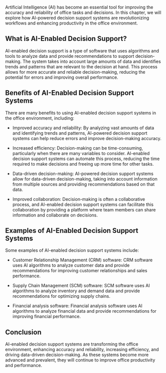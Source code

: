 
Artificial Intelligence (AI) has become an essential tool for improving the accuracy and reliability of office tasks and decisions. In this chapter, we will explore how AI-powered decision support systems are revolutionizing workflows and enhancing productivity in the office environment.

What is AI-Enabled Decision Support?
------------------------------------

AI-enabled decision support is a type of software that uses algorithms and tools to analyze data and provide recommendations to support decision-making. The system takes into account large amounts of data and identifies trends and patterns that are relevant to the decision at hand. This process allows for more accurate and reliable decision-making, reducing the potential for errors and improving overall performance.

Benefits of AI-Enabled Decision Support Systems
-----------------------------------------------

There are many benefits to using AI-enabled decision support systems in the office environment, including:

* Improved accuracy and reliability: By analyzing vast amounts of data and identifying trends and patterns, AI-powered decision support systems can help reduce errors and improve decision-making accuracy.

* Increased efficiency: Decision-making can be time-consuming, particularly when there are many variables to consider. AI-enabled decision support systems can automate this process, reducing the time required to make decisions and freeing up more time for other tasks.

* Data-driven decision-making: AI-powered decision support systems allow for data-driven decision-making, taking into account information from multiple sources and providing recommendations based on that data.

* Improved collaboration: Decision-making is often a collaborative process, and AI-enabled decision support systems can facilitate this collaboration by providing a platform where team members can share information and collaborate on decisions.

Examples of AI-Enabled Decision Support Systems
-----------------------------------------------

Some examples of AI-enabled decision support systems include:

* Customer Relationship Management (CRM) software: CRM software uses AI algorithms to analyze customer data and provide recommendations for improving customer relationships and sales performance.

* Supply Chain Management (SCM) software: SCM software uses AI algorithms to analyze inventory and demand data and provide recommendations for optimizing supply chains.

* Financial analysis software: Financial analysis software uses AI algorithms to analyze financial data and provide recommendations for improving financial performance.

Conclusion
----------

AI-enabled decision support systems are transforming the office environment, enhancing accuracy and reliability, increasing efficiency, and driving data-driven decision-making. As these systems become more advanced and prevalent, they will continue to improve office productivity and performance.

